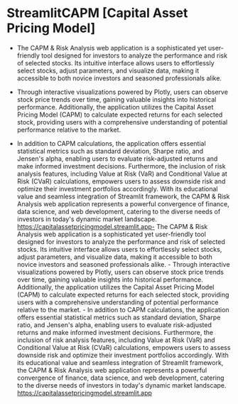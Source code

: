 # StreamlitCAPM [Capital Asset Pricing Model]

- The CAPM & Risk Analysis web application is a sophisticated yet user-friendly tool designed for investors to analyze the performance and risk of selected stocks. Its intuitive interface allows users to effortlessly select stocks, adjust parameters, and visualize data, making it accessible to both novice investors and seasoned professionals alike.

- Through interactive visualizations powered by Plotly, users can observe stock price trends over time, gaining valuable insights into historical performance. Additionally, the application utilizes the Capital Asset Pricing Model (CAPM) to calculate expected returns for each selected stock, providing users with a comprehensive understanding of potential performance relative to the market.

- In addition to CAPM calculations, the application offers essential statistical metrics such as standard deviation, Sharpe ratio, and Jensen's alpha, enabling users to evaluate risk-adjusted returns and make informed investment decisions. Furthermore, the inclusion of risk analysis features, including Value at Risk (VaR) and Conditional Value at Risk (CVaR) calculations, empowers users to assess downside risk and optimize their investment portfolios accordingly. With its educational value and seamless integration of Streamlit framework, the CAPM & Risk Analysis web application represents a powerful convergence of finance, data science, and web development, catering to the diverse needs of investors in today's dynamic market landscape.
https://capitalassetpricingmodel.streamlit.app- The CAPM & Risk Analysis web application is a sophisticated yet user-friendly tool designed for investors to analyze the performance and risk of selected stocks. Its intuitive interface allows users to effortlessly select stocks, adjust parameters, and visualize data, making it accessible to both novice investors and seasoned professionals alike. - Through interactive visualizations powered by Plotly, users can observe stock price trends over time, gaining valuable insights into historical performance. Additionally, the application utilizes the Capital Asset Pricing Model (CAPM) to calculate expected returns for each selected stock, providing users with a comprehensive understanding of potential performance relative to the market. - In addition to CAPM calculations, the application offers essential statistical metrics such as standard deviation, Sharpe ratio, and Jensen's alpha, enabling users to evaluate risk-adjusted returns and make informed investment decisions. Furthermore, the inclusion of risk analysis features, including Value at Risk (VaR) and Conditional Value at Risk (CVaR) calculations, empowers users to assess downside risk and optimize their investment portfolios accordingly. With its educational value and seamless integration of Streamlit framework, the CAPM & Risk Analysis web application represents a powerful convergence of finance, data science, and web development, catering to the diverse needs of investors in today's dynamic market landscape. https://capitalassetpricingmodel.streamlit.app
